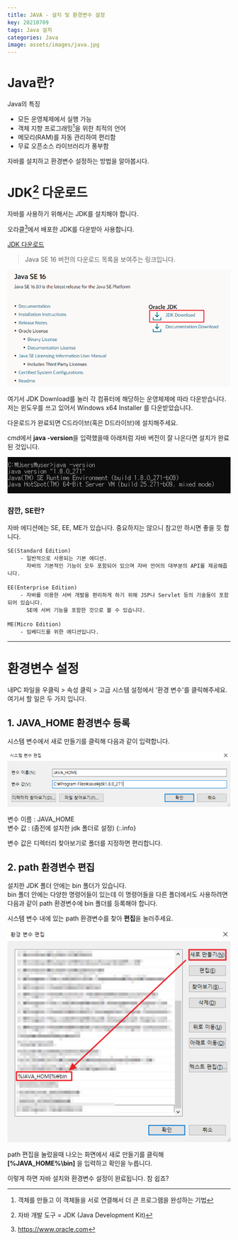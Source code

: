 ```yaml
---
title: JAVA - 설치 및 환경변수 설정
key: 20210709
tags: Java 설치
categories: Java
image: assets/images/java.jpg
---
```

  
    
# Java란?

Java의 특징

* 모든 운영체제에서 실행 가능
* 객체 지향 프로그래밍[^1]을 위한 최적의 언어
* 메모리(RAM)를 자동 관리하여 편리함
* 무료 오픈소스 라이브러리가 풍부함
  
[^1]: 객체를 만들고 이 객체들을 서로 연결해서 더 큰 프로그램을 완성하는 기법

자바를 설치하고 환경변수 설정하는 방법을 알아봅시다.
  
  
# JDK[^2] 다운로드
  
[^2]: 자바 개발 도구 = JDK (Java Development Kit)
  
자바를 사용하기 위해서는 JDK를 설치해야 합니다.
  
오라클[^3]에서 배포한 JDK를 다운받아 사용합니다.

[^3]: <https://www.oracle.com>
  
[JDK 다운로드](https://www.oracle.com/java/technologies/javase-downloads.html)
  
> Java SE 16 버전의 다운로드 목록을 보여주는 링크입니다.
  
  
  
![다운로드](/assets/images/post/2021-07-09-java-start-se.png)
  
여기서 JDK Download를 눌러 각 컴퓨터에 해당하는 운영체제에 따라 다운받습니다.<br>
저는 윈도우를 쓰고 있어서 Windows x64 Installer 를 다운받았습니다.
  
  
다운로드가 완료되면 C드라이브(혹은 D드라이브)에 설치해주세요.

cmd에서 **java -version**을 입력했을때 아래처럼 자바 버전이 잘 나온다면 설치가 완료된 것입니다.

![cmd](/assets/images/post/2021-07-09-java-start-cmd.png)


### 잠깐, SE란?
  
자바 에디션에는 SE, EE, ME가 있습니다.
중요하지는 않으니 참고만 하시면 좋을 듯 합니다.

~~~
SE(Standard Edition)
    - 일반적으로 사용되는 기본 에디션. 
      자바의 기본적인 기능이 모두 포함되어 있으며 자바 언어의 대부분의 API를 제공해줍니다.

EE(Enterprise Edition)
    - 자바를 이용한 서버 개발을 편리하게 하기 위해 JSP나 Servlet 등의 기술들이 포함되어 있습니다.
      SE에 서버 기능을 포함한 것으로 볼 수 있습니다.

ME(Micro Edition)
    - 임베디드를 위한 에디션입니다.
~~~
  
  
***
  
# 환경변수 설정
  
  
내PC 파일을 우클릭 > 속성 클릭 > 고급 시스템 설정에서 '환경 변수'를 클릭해주세요.<br>
여기서 할 일은 두 가지 입니다.
  
  
## 1. JAVA_HOME 환경변수 등록
  
  
시스템 변수에서 새로 만들기를 클릭해 다음과 같이 입력합니다.
  
![JAVA_HOME](/assets/images/post/2021-07-09-java-start-javahome.png)


변수 이름 : JAVA_HOME  
변수 값 : (좀전에 설치한 jdk 폴더로 설정)
{:.info}

변수 값은 디렉터리 찾아보기로 폴더를 지정하면 편리합니다.
  
  
## 2. path 환경변수 편집
  
설치한 JDK 폴더 안에는 bin 폴더가 있습니다.  
bin 폴더 안에는 다양한 명령어들이 있는데 이 명령어들을 다른 폴더에서도 사용하려면  
다음과 같이 path 환경변수에 bin 폴더를 등록해야 합니다.

시스템 변수 내에 있는 path 환경변수를 찾아 **편집**을 눌러주세요.  
  
![path](/assets/images/post/2021-07-09-java-start-path.png)
  
  
path 편집을 눌렀을때 나오는 화면에서 새로 만들기를 클릭해
**[%JAVA_HOME%\bin]**
을 입력하고 확인을 누릅니다.
  
  
  
이렇게 하면 자바 설치와 환경변수 설정이 완료됩니다. 참 쉽죠?
  
  